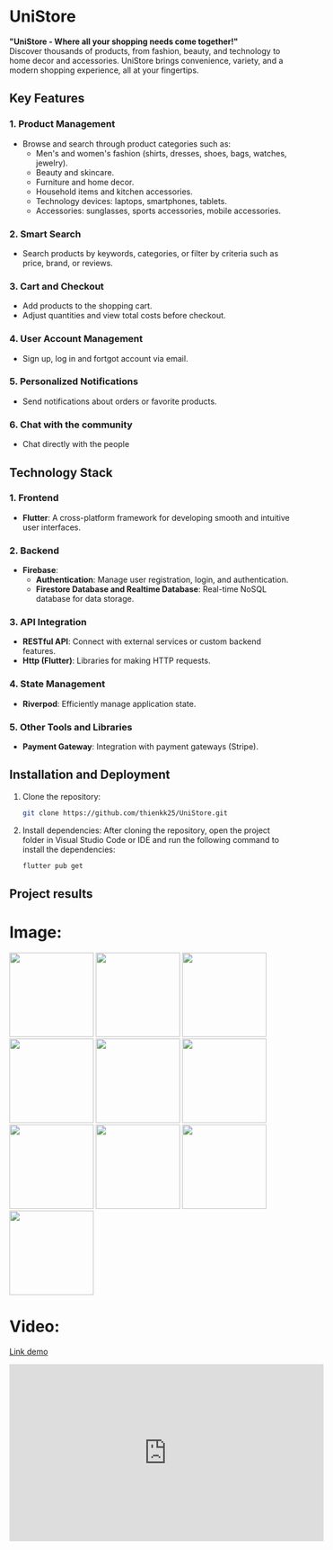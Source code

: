 # UniStore 
**"UniStore - Where all your shopping needs come together!"**  
Discover thousands of products, from fashion, beauty, and technology to home decor and accessories. UniStore brings convenience, variety, and a modern shopping experience, all at your fingertips.

## Key Features 

### 1. **Product Management**  
- Browse and search through product categories such as:  
  - Men's and women's fashion (shirts, dresses, shoes, bags, watches, jewelry).  
  - Beauty and skincare.  
  - Furniture and home decor.  
  - Household items and kitchen accessories.  
  - Technology devices: laptops, smartphones, tablets.  
  - Accessories: sunglasses, sports accessories, mobile accessories.  

### 2. **Smart Search**  
- Search products by keywords, categories, or filter by criteria such as price, brand, or reviews.  

### 3. **Cart and Checkout**  
- Add products to the shopping cart.  
- Adjust quantities and view total costs before checkout.  

### 4. **User Account Management**  
- Sign up, log in and fortgot account via email.

### 5. **Personalized Notifications** 
- Send notifications about orders or favorite products. 

### 6. **Chat with the community**
- Chat directly with the people

## Technology Stack  

### 1. **Frontend**  
- **Flutter**: A cross-platform framework for developing smooth and intuitive user interfaces.  

### 2. **Backend**  
- **Firebase**:  
  - **Authentication**: Manage user registration, login, and authentication.  
  - **Firestore Database and Realtime Database**: Real-time NoSQL database for data storage.  

### 3. **API Integration**  
- **RESTful API**: Connect with external services or custom backend features.  
- **Http (Flutter)**: Libraries for making HTTP requests.  

### 4. **State Management**  
- **Riverpod**: Efficiently manage application state.

### 5. **Other Tools and Libraries**  
- **Payment Gateway**: Integration with payment gateways (Stripe).  

## Installation and Deployment  
1. Clone the repository:  
   ```bash  
   git clone https://github.com/thienkk25/UniStore.git  
   ```
2. Install dependencies:
    After cloning the repository, open the project folder in Visual Studio Code or IDE and run the following command to install the dependencies:
    ```bash  
   flutter pub get
   ```
## Project results

# Image:
<img src="assets/resultScreen/welcome_screen.jpg" width="150"> <img src="assets/resultScreen/signin_screen.jpg" width="150"> <img src="assets/resultScreen/signup_screen.jpg" width="150"> <img src="assets/resultScreen/forgot_screen.jpg" width="150"> <img src="assets/resultScreen/home_screen.jpg" width="150"> <img src="assets/resultScreen/explore_screen.jpg" width="150"> <img src="assets/resultScreen/cart_screen.jpg" width="150"> <img src="assets/resultScreen/infor_product_screen.jpg" width="150"> <img src="assets/resultScreen/setting_screen.jpg" width="150"> <img src="assets/resultScreen/wishlist_screen.jpg" width="150">

# Video:
[Link demo](https://youtube.com/shorts/ZJx1Qil9T7k?feature=share)
<iframe width="560" height="315" src="https://www.youtube.com/embed/ZJx1Qil9T7k?autoplay=1&mute=1" frameborder="0" allow="accelerometer; autoplay; clipboard-write; encrypted-media; gyroscope; picture-in-picture" allowfullscreen></iframe>

